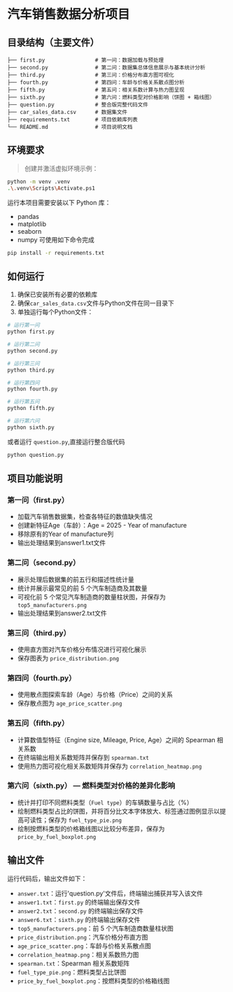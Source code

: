 # 汽车销售数据分析项目


## 目录结构（主要文件）

```
├── first.py                # 第一问：数据加载与预处理
├── second.py               # 第二问：数据集总体信息展示与基本统计分析
├── third.py                # 第三问：价格分布直方图可视化
├── fourth.py               # 第四问：车龄与价格关系散点图分析
├── fifth.py                # 第五问：相关系数计算与热力图呈现
├── sixth.py                # 第六问：燃料类型对价格影响（饼图 + 箱线图）
├── question.py             # 整合版完整代码文件
├── car_sales_data.csv      # 数据集文件
├── requirements.txt        # 项目依赖库列表
└── README.md               # 项目说明文档
```

## 环境要求



> 创建并激活虚拟环境示例：
```bash
python -m venv .venv
.\.venv\Scripts\Activate.ps1
```
运行本项目需要安装以下 Python 库：
- pandas
- matplotlib
- seaborn
- numpy
可使用如下命令完成
```bash
pip install -r requirements.txt
```

## 如何运行

1. 确保已安装所有必要的依赖库
2. 确保`car_sales_data.csv`文件与Python文件在同一目录下
3. 单独运行每个Python文件：

```bash
# 运行第一问
python first.py

# 运行第二问
python second.py

# 运行第三问
python third.py

# 运行第四问
python fourth.py

# 运行第五问
python fifth.py

# 运行第六问
python sixth.py
```

或者运行 `question.py`,直接运行整合版代码

```bash
python question.py
```

## 项目功能说明

### 第一问（first.py）
- 加载汽车销售数据集，检查各特征的数值缺失情况
- 创建新特征Age（车龄）：Age = 2025 - Year of manufacture
- 移除原有的Year of manufacture列
- 输出处理结果到answer1.txt文件

### 第二问（second.py）
- 展示处理后数据集的前五行和描述性统计量
- 统计并展示最常见的前 5 个汽车制造商及其数量
- 可视化前 5 个常见汽车制造商的数量柱状图，并保存为 `top5_manufacturers.png`
- 输出处理结果到answer2.txt文件

### 第三问（third.py）
- 使用直方图对汽车价格分布情况进行可视化展示
- 保存图表为 `price_distribution.png`

### 第四问（fourth.py）
- 使用散点图探索车龄（Age）与价格（Price）之间的关系
- 保存散点图为 `age_price_scatter.png`

### 第五问（fifth.py）
- 计算数值型特征（Engine size, Mileage, Price, Age）之间的 Spearman 相关系数
- 在终端输出相关系数矩阵并保存到 `spearman.txt`
- 使用热力图可视化相关系数矩阵并保存为 `correlation_heatmap.png`

### 第六问（sixth.py） — 燃料类型对价格的差异化影响
- 统计并打印不同燃料类型（`Fuel type`）的车辆数量与占比（%）
- 绘制燃料类型占比的饼图，并将百分比文本字体放大、标签通过图例显示以提高可读性；保存为 `fuel_type_pie.png`
- 绘制按燃料类型的价格箱线图以比较分布差异，保存为 `price_by_fuel_boxplot.png`


## 输出文件

运行代码后，输出文件如下：
- `answer.txt`：运行'question.py'文件后，终端输出捕获并写入该文件
- `answer1.txt`：`first.py` 的终端输出保存文件
- `answer2.txt`：`second.py` 的终端输出保存文件
- `answer6.txt`：`sixth.py` 的终端输出保存文件
- `top5_manufacturers.png`：前 5 个汽车制造商数量柱状图
- `price_distribution.png`：汽车价格分布直方图
- `age_price_scatter.png`：车龄与价格关系散点图
- `correlation_heatmap.png`：相关系数热力图
- `spearman.txt`：Spearman 相关系数矩阵
- `fuel_type_pie.png`：燃料类型占比饼图
- `price_by_fuel_boxplot.png`：按燃料类型的价格箱线图


